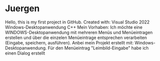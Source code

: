 # Juergen
Hello,
this is my first project in GitHub.
Created with: Visual Studio 2022 Windows-Desktopanwendung C++
Mein Vorhaben: Ich möchte eine WINDOWS-Desktopanwendung mit mehreren Menüs und Menüeintragen
erstellen und über die einzelen Menüeintrage entsprechen verarbeiten (Eingabe, speichern, ausführen).
Anbei mein Projekt erstellt mit: Windows-Desktopanwendung.
Für den Menüeintrag "Leimbild-Eingabe" habe ich einen Dialog erstellt 
